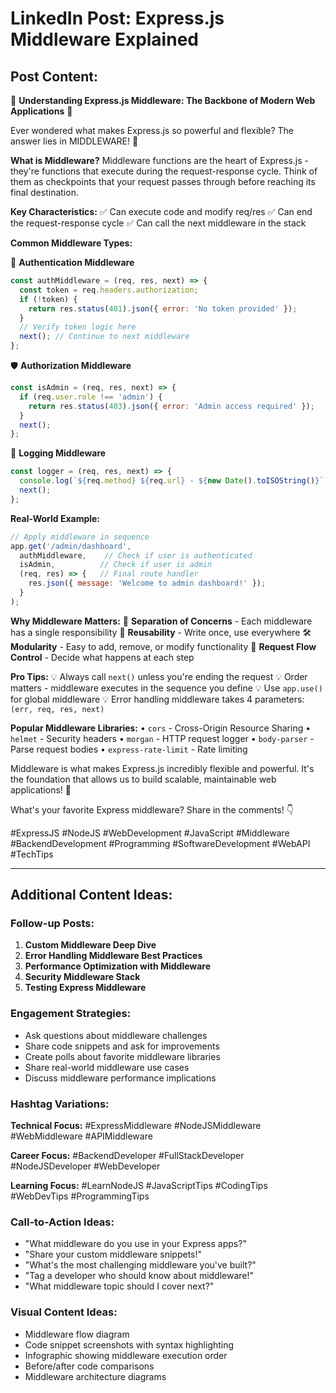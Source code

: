 # LinkedIn Post: Express.js Middleware Explained

## Post Content:

🚀 **Understanding Express.js Middleware: The Backbone of Modern Web Applications** 🚀

Ever wondered what makes Express.js so powerful and flexible? The answer lies in MIDDLEWARE! 🔧

**What is Middleware?**
Middleware functions are the heart of Express.js - they're functions that execute during the request-response cycle. Think of them as checkpoints that your request passes through before reaching its final destination.

**Key Characteristics:**
✅ Can execute code and modify req/res
✅ Can end the request-response cycle
✅ Can call the next middleware in the stack

**Common Middleware Types:**

🔐 **Authentication Middleware**
```javascript
const authMiddleware = (req, res, next) => {
  const token = req.headers.authorization;
  if (!token) {
    return res.status(401).json({ error: 'No token provided' });
  }
  // Verify token logic here
  next(); // Continue to next middleware
};
```

🛡️ **Authorization Middleware**
```javascript
const isAdmin = (req, res, next) => {
  if (req.user.role !== 'admin') {
    return res.status(403).json({ error: 'Admin access required' });
  }
  next();
};
```

📝 **Logging Middleware**
```javascript
const logger = (req, res, next) => {
  console.log(`${req.method} ${req.url} - ${new Date().toISOString()}`);
  next();
};
```

**Real-World Example:**
```javascript
// Apply middleware in sequence
app.get('/admin/dashboard', 
  authMiddleware,    // Check if user is authenticated
  isAdmin,          // Check if user is admin
  (req, res) => {   // Final route handler
    res.json({ message: 'Welcome to admin dashboard!' });
  }
);
```

**Why Middleware Matters:**
🎯 **Separation of Concerns** - Each middleware has a single responsibility
🔄 **Reusability** - Write once, use everywhere
🛠️ **Modularity** - Easy to add, remove, or modify functionality
🚦 **Request Flow Control** - Decide what happens at each step

**Pro Tips:**
💡 Always call `next()` unless you're ending the request
💡 Order matters - middleware executes in the sequence you define
💡 Use `app.use()` for global middleware
💡 Error handling middleware takes 4 parameters: `(err, req, res, next)`

**Popular Middleware Libraries:**
• `cors` - Cross-Origin Resource Sharing
• `helmet` - Security headers
• `morgan` - HTTP request logger
• `body-parser` - Parse request bodies
• `express-rate-limit` - Rate limiting

Middleware is what makes Express.js incredibly flexible and powerful. It's the foundation that allows us to build scalable, maintainable web applications! 💪

What's your favorite Express middleware? Share in the comments! 👇

#ExpressJS #NodeJS #WebDevelopment #JavaScript #Middleware #BackendDevelopment #Programming #SoftwareDevelopment #WebAPI #TechTips

---

## Additional Content Ideas:

### Follow-up Posts:
1. **Custom Middleware Deep Dive**
2. **Error Handling Middleware Best Practices**
3. **Performance Optimization with Middleware**
4. **Security Middleware Stack**
5. **Testing Express Middleware**

### Engagement Strategies:
- Ask questions about middleware challenges
- Share code snippets and ask for improvements
- Create polls about favorite middleware libraries
- Share real-world middleware use cases
- Discuss middleware performance implications

### Hashtag Variations:
**Technical Focus:**
#ExpressMiddleware #NodeJSMiddleware #WebMiddleware #APIMiddleware

**Career Focus:**
#BackendDeveloper #FullStackDeveloper #NodeJSDeveloper #WebDeveloper

**Learning Focus:**
#LearnNodeJS #JavaScriptTips #CodingTips #WebDevTips #ProgrammingTips

### Call-to-Action Ideas:
- "What middleware do you use in your Express apps?"
- "Share your custom middleware snippets!"
- "What's the most challenging middleware you've built?"
- "Tag a developer who should know about middleware!"
- "What middleware topic should I cover next?"

### Visual Content Ideas:
- Middleware flow diagram
- Code snippet screenshots with syntax highlighting
- Infographic showing middleware execution order
- Before/after code comparisons
- Middleware architecture diagrams
